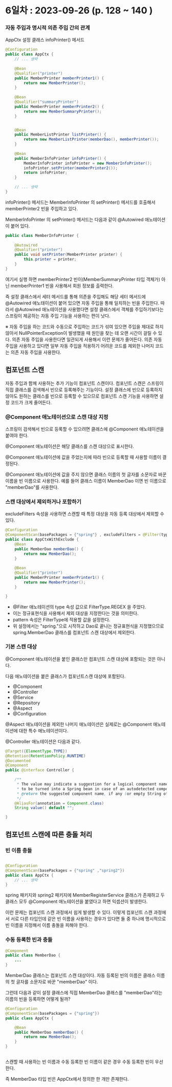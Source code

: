# 6일차 : 2023-09-26 (p. 128 ~ 140 )

### 자동 주입과 명시적 의존 주입 간의 관계

AppCtx 설정 클래스 infoPrinter() 메서드

````java
@Configuration
public class AppCtx {
    // ... 생략
    
	@Bean
	@Qualifier("printer")
	public MemberPrinter memberPrinter1() {
		return new MemberPrinter();
	}
	
	@Bean
	@Qualifier("summaryPrinter")
	public MemberPrinter memberPrinter2() {
		return new MemberSummaryPrinter();
	}


    @Bean
    public MemberListPrinter listPrinter() {
        return new MemberListPrinter(memberDao(), memberPrinter());
    }
    
	@Bean
	public MemberInfoPrinter infoPrinter() {
		MemberInfoPrinter infoPrinter = new MemberInfoPrinter();
		infoPrinter.setPrinter(memberPrinter2());
		return infoPrinter;
	}
    
    // ... 생략
}
````

infoPrinter() 메서드는 MemberInfoPrinter 의 setPrinter() 메서드를 호출해서
memberPrinter2 빈을 주입하고 있다.


MemberInfoPrinter 의 setPrinter() 메서드는 다음과 같이 @Autowired 애노테이션이
붙어 있다.

````java
public class MemberInfoPrinter {
    
	@Autowired
	@Qualifier("printer")
	public void setPrinter(MemberPrinter printer) {
		this.printer = printer;
	}
}
````

여기서 실행 하면 
memberPrinter2 빈이(MemberSummaryPrinter 타입 객체가) 아닌 memberPrinter1 빈을 사용해서
회원 정보를 출력한다.

즉 설정 클래스에서 세터 메서드를 통해 의존을 주입해도 해당 세터 메서드에 @Autowired 애노태이션이
붙어 있으면 자동 주입을 통해 일치하는 빈을 주입한다. 
따라서 @Autowired 애노테이션을 사용했다면 설정 클래스에서 객체를 주입하기보다는 
스프링이 제공하는 자동 주입 기능을 사용하는 편이 낫다.



※ 자동 주입을 하는 코드와 수동으로 주입하는 코드가 섞여 있으면 주입을 제대로 하지 않아서
NullPointerException이 발생했을 때 원인을 찾는 데 오랜 시간이 걸릴 수 있다. 
의존 자동 주입을 사용한다면 일관되게 사용해서 이런 문제가 줄어든다. 
의존 자동 주입을 사용하고 있다면 일부 자동 주입을 적용하기 어려운 코드를 제외한
나머지 코드는 의존 자동 주입을 사용한다.


## 컴포넌트 스캔

자동 주입과 함께 사용하는 추가 기능이 컴포넌트 스캔이다. 
컴포넌트 스캔은 스프링이 직접 클래스를 검색해서 빈으로 등록해주는 기능이다. 설정 클래스에
빈으로 등록하지 않아도 원하는 클래스를 빈으로 등록할 수 있으므로 컴포넌트 스캔 기능을 사용하면
설정 코드가 크게 줄어든다.

### @Component 애노테이션으로 스캔 대상 지정

스프링이 검색해서 빈으로 등록할 수 있으려면 클래스에 @Component 애노테이션을 붙여야 한다.

@Component 애노테이션은 해당 클래스를 스캔 대상으로 표시한다. 


@Component 애노테이션에 값을 주었는지에 따라 빈으로 등록할 때 사용할 이름이 결정된다.

@Component 애노테이션에 값을 주지 않으면 클래스 이름의 첫 글자를 소문자로 바꾼 이름을 빈 이름으로 
사용한다.  예를 들어 클래스 이름이 MemberDao 이면 빈 이름으로 "memberDao"를 사용한다. 



### 스캔 대상에서 제외하거나 포함하기 

excludeFilters 속성을 사용하면 스캔할 때 특정 대상을 자동 등록 대상에서 제외할 수 있다.

```java
@Configuration
@ComponentScan(basePackages = {"spring"} , excludeFilters = @Filter(type = FilterType.REGEX , pattern = "spring\\..*Dao"))
public class AppCtxWithExclude {
	@Bean
	public MemberDao memberDao() {
		return new MemberDao();
	}
	
	@Bean
	@Qualifier("printer")
	public MemberPrinter memberPrinter1() {
		return new MemberPrinter();
	}

}
```

- @Filter 애노테이션의 type 속성 값으로 FilterType.REGEX 을 주었다. 
- 이는 정규표현식을 사용해서 제외 대상을 지정한다는 것을 의미한다.
- pattern 속성은 FilterType에 적용할 값을 설정한다.
- 위 설정에서는 "spring."으로 시작하고 Dao로 끝나는 정규표현식을 지정했으므로 spring.MemberDao 클래스를 
컴포넌트 스캔 대상에서 제외한다.


### 기본 스캔 대상

@Component 애노테이션을 붙인 클래스만 컴포넌트 스캔 대상에 포함되는 것은 아니다.

다음 애노테이션을 붙은 클래스가 컴포넌트스캔 대상에 포함된다. 

- @Component
- @Controller
- @Service
- @Repository
- @Aspect
- @Configuration


@Aspect 애노테이션을 제외한 나머지 애노테이션은 실제로는 @Component 애노테이션에 대한 특수 애노테이션이다.

@Controller 애노테이션은 다음과 같다.

```java
@Target({ElementType.TYPE})
@Retention(RetentionPolicy.RUNTIME)
@Documented
@Component
public @interface Controller {

	/**
	 * The value may indicate a suggestion for a logical component name,
	 * to be turned into a Spring bean in case of an autodetected component.
	 * @return the suggested component name, if any (or empty String otherwise)
	 */
	@AliasFor(annotation = Component.class)
	String value() default "";

}
```
## 컴포넌트 스캔에 따른 충돌 처리


### 빈 이름 충돌

```java

@Configuration
@ComponentScan(basePackages = {"spring" ,"spring2"})
public class AppCtx {
    // ... 생략
}
```

spring 패키지와 spring2 패키지에 MemberRegisterService 클래스가 존재하고 
두 클래스 모두 @Component 애노테이션을 붙였다고 하면 익셉션이 발생한다.

이런 문제는 컴포넌트 스캔 과정에서 쉽게 발생할 수 있다. 
이렇게 컴포넌트 스캔 과정에서 서로 다른 타입인데 같은 빈 이름을 사용하는 경우가 있다면
둘 중 하나에 명시적으로 빈 이름을 지정해서 이름 충돌을 피해야 한다.


### 수동 등록한 빈과 충돌

```java
@Component
public class MemberDao {
    ...
}
```

MemberDao 클래스는 컴포넌트 스캔 대상이다. 자동 등록된 빈의 이름은 클래스 이름의 첫 글자를
소문자로 바꾼 "memberDao" 이다.

그런데 다음과 같이 설정 클래스에 직접 MemberDao 클래스를 "memberDao"라는 이름의 빈을
등록하면 어떻게 될까?

```java
@Configuration
@ComponentScan(basePackages = {"spring"})
public class AppCtx {

    @Bean
    public MemberDao memberDao() {
        return new MemberDao();
    }
}
	
```

스캔할 때 사용하는 빈 이름과 수동 등록한 빈 이름이 같은 경우 수동 등록한 빈이 우선한다. 

즉 MemberDao 타입 빈은 AppCtx에서 정의한 한 개만 존재한다.